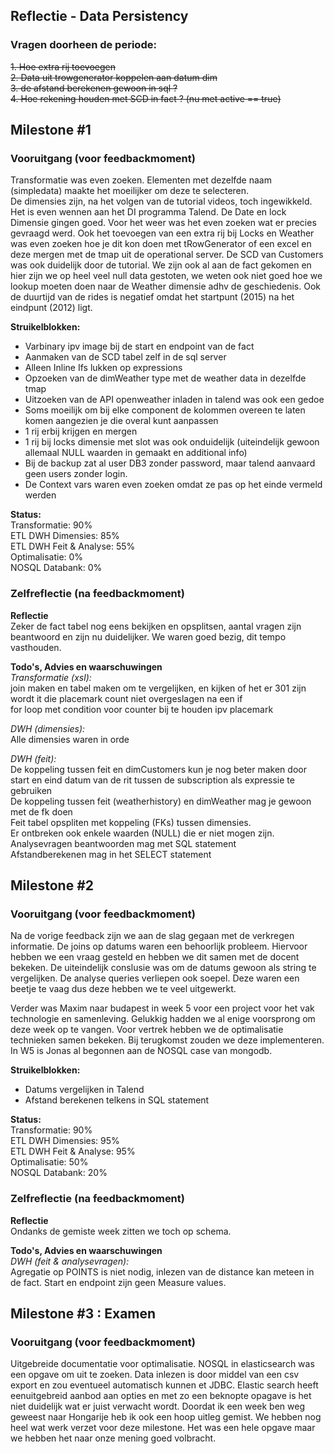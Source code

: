 ## Reflectie - Data Persistency

### Vragen doorheen de periode:
~~1. Hoe extra rij toevoegen~~  
~~2. Data uit trowgenerator koppelen aan datum dim~~  
~~3. de afstand berekenen gewoon in sql ?~~  
~~4. Hoe rekening houden met SCD in fact ? (nu met active == true)~~  


## Milestone #1
### Vooruitgang (voor feedbackmoment)
Transformatie was even zoeken. Elementen met dezelfde naam (simpledata) maakte het moeilijker om deze te selecteren.  
De dimensies zijn, na het volgen van de tutorial videos, toch ingewikkeld. Het is even wennen aan het DI programma Talend. De Date en lock Dimensie gingen goed. Voor het weer was het even zoeken wat er precies gevraagd werd. Ook het toevoegen van een extra rij bij Locks en Weather was even zoeken hoe je dit kon doen met tRowGenerator of een excel en deze mergen met de tmap uit de operational server. De SCD van Customers was ook duidelijk door de tutorial.
We zijn ook al aan de fact gekomen en hier zijn we op heel veel null data gestoten, we weten ook niet goed hoe we lookup moeten doen naar de Weather dimensie adhv de geschiedenis. Ook de duurtijd van de rides is negatief omdat het startpunt (2015) na het eindpunt (2012) ligt.  

**Struikelblokken:**
- Varbinary ipv image bij de start en endpoint van de fact  
- Aanmaken van de SCD tabel zelf in de sql server  
- Alleen Inline Ifs lukken op expressions   
- Opzoeken van de dimWeather type met de weather data in dezelfde tmap  
- Uitzoeken van de API openweather inladen in talend was ook een gedoe  
- Soms moeilijk om bij elke component de kolommen overeen te laten komen aangezien je die overal kunt aanpassen  
- 1 rij erbij krijgen en mergen  
- 1 rij bij locks dimensie met slot was ook onduidelijk (uiteindelijk gewoon allemaal NULL waarden in gemaakt en additional info)  
- Bij de backup zat al user DB3 zonder password, maar talend aanvaard geen users zonder login.  
- De Context vars waren even zoeken omdat ze pas op het einde vermeld werden   

**Status:**  
Transformatie: 90%  
ETL DWH Dimensies: 85%  
ETL DWH Feit & Analyse: 55%  
Optimalisatie: 0%  
NOSQL Databank: 0%  
### Zelfreflectie (na feedbackmoment)   
**Reflectie**  
Zeker de fact tabel nog eens bekijken en opsplitsen, aantal vragen zijn beantwoord en zijn nu duidelijker. We waren goed bezig, dit tempo vasthouden.  

**Todo's, Advies en waarschuwingen**  
*Transformatie (xsl):*  
join maken en tabel maken om te vergelijken, en kijken of het er 301 zijn  
wordt it die placemark count niet overgeslagen na een if  
for loop met condition voor counter bij te houden ipv placemark  

*DWH (dimensies):*  
Alle dimensies waren in orde

*DWH (feit):*  
De koppeling tussen feit en dimCustomers kun je nog beter maken door start en eind datum van de rit tussen de subscription als expressie te gebruiken  
De koppeling tussen feit (weatherhistory) en dimWeather mag je gewoon met de fk doen  
Feit tabel opspliten met koppeling (FKs) tussen dimensies.  
Er ontbreken ook enkele waarden (NULL) die er niet mogen zijn.  
Analysevragen beantwoorden mag met SQL statement  
Afstandberekenen mag in het SELECT statement  


## Milestone #2
### Vooruitgang (voor feedbackmoment)
Na de vorige feedback zijn we aan de slag gegaan met de verkregen informatie. De joins op datums waren een behoorlijk probleem. Hiervoor hebben we een vraag gesteld en hebben we dit samen met de docent bekeken. De uiteindelijk conslusie was om de datums gewoon als string te vergelijken. De analyse queries verliepen ook soepel. Deze waren een beetje te vaag dus deze hebben we te veel uitgewerkt.  

Verder was Maxim naar budapest in week 5 voor een project voor het vak technologie en samenleving. Gelukkig hadden we al enige voorsprong om deze week op te vangen. Voor vertrek hebben we de optimalisatie technieken samen bekeken. Bij terugkomst zouden we deze implementeren. In W5 is Jonas al begonnen aan de NOSQL case van mongodb.  

**Struikelblokken:**
- Datums vergelijken in Talend  
- Afstand berekenen telkens in SQL statement

**Status:**  
Transformatie: 90%  
ETL DWH Dimensies: 95%  
ETL DWH Feit & Analyse: 95%  
Optimalisatie: 50%  
NOSQL Databank: 20%  

### Zelfreflectie (na feedbackmoment)   
**Reflectie**  
Ondanks de gemiste week zitten we toch op schema.  

**Todo's, Advies en waarschuwingen**  
*DWH (feit & analysevragen):*  
Agregatie op POINTS is niet nodig, inlezen van de distance kan meteen in de fact. Start en endpoint zijn geen Measure values.  



## Milestone #3 : Examen
### Vooruitgang (voor feedbackmoment)  
Uitgebreide documentatie voor optimalisatie. NOSQL in elasticsearch was een opgave om uit te zoeken. Data inlezen is door middel van een csv export en zou eventueel automatisch kunnen et JDBC. Elastic search heeft eenuitgebreid aanbod aan opties en met zo een beknopte opagave is het niet duidelijk wat er juist verwacht wordt. Doordat ik een week ben weg geweest naar Hongarije heb ik ook een hoop uitleg gemist. We hebben nog heel wat werk verzet voor deze milestone. Het was een hele opgave maar we hebben het naar onze mening goed volbracht. 
